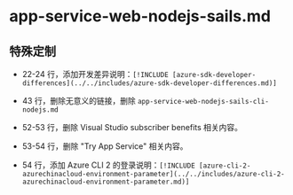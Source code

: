 # app-service-web-nodejs-sails.md

## 特殊定制

* 22-24 行，添加开发差异说明：`[!INCLUDE [azure-sdk-developer-differences](../../includes/azure-sdk-developer-differences.md)]`

* 43 行，删除无意义的链接，删除 `app-service-web-nodejs-sails-cli-nodejs.md`

* 52-53 行，删除 Visual Studio subscriber benefits 相关内容。

* 53-54 行，删除 "Try App Service" 相关内容。

* 54 行，添加 Azure CLI 2 的登录说明：`[!INCLUDE [azure-cli-2-azurechinacloud-environment-parameter](../../includes/azure-cli-2-azurechinacloud-environment-parameter.md)]`
